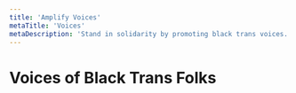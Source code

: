 ```yaml
---
title: 'Amplify Voices'
metaTitle: 'Voices'
metaDescription: 'Stand in solidarity by promoting black trans voices.'
---
```


# Voices of Black Trans Folks